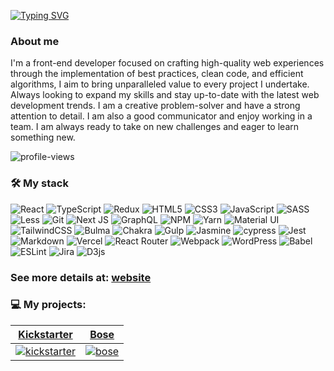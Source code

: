 [![Typing SVG](https://readme-typing-svg.demolab.com?font=Lucida+Console&duration=3000&color=1AC343&background=FFFFFF00&multiline=true&width=435&height=60&lines=Daniel+Popek;Frontend+developer)](https://git.io/typing-svg)

### About me
I'm a front-end developer focused on crafting high-quality web experiences through the implementation of best practices, clean code, and efficient algorithms, I aim to bring unparalleled value to every project I undertake.
Always looking to expand my skills and stay up-to-date with the latest web development trends.
I am a creative problem-solver and have a strong attention to detail. I am also a good communicator and enjoy working in a team. I am always ready to take on new challenges and eager to learn something new.

![profile-views](https://komarev.com/ghpvc/?username=danielpopek94&label=Profile%20views&color=0e75b6&style=flat)


### 🛠️ My stack
![React](https://img.shields.io/badge/react-%2320232a.svg?style=flat-square&logo=react&logoColor=%2361DAFB)
![TypeScript](https://img.shields.io/badge/typescript-%23007ACC.svg?style=flat-square&logo=typescript&logoColor=white)
![Redux](https://img.shields.io/badge/redux-%23593d88.svg?style=flat-square&logo=redux&logoColor=white)
![HTML5](https://img.shields.io/badge/html5-%23E34F26.svg?style=flat-square&logo=html5&logoColor=white)
![CSS3](https://img.shields.io/badge/css3-%231572B6.svg?style=flat-square&logo=css3&logoColor=white)
![JavaScript](https://img.shields.io/badge/javascript-%23323330.svg?style=flat-square&logo=javascript&logoColor=%23F7DF1E)
![SASS](https://img.shields.io/badge/SASS-hotpink.svg?style=flat-square&logo=SASS&logoColor=white)
![Less](https://img.shields.io/badge/less-2B4C80?style=flat-square&logo=less&logoColor=white)
![Git](https://img.shields.io/badge/git-%23F05033.svg?style=flat-square&logo=git&logoColor=white)
![Next JS](https://img.shields.io/badge/Next-black?style=flat-square&logo=next.js&logoColor=white)
![GraphQL](https://img.shields.io/badge/-GraphQL-E10098?style=flat-square&logo=graphql&logoColor=white)
![NPM](https://img.shields.io/badge/NPM-%23CB3837.svg?style=flat-square&logo=npm&logoColor=white)
![Yarn](https://img.shields.io/badge/yarn-%232C8EBB.svg?style=flat-square&logo=yarn&logoColor=white)
![Material UI](https://img.shields.io/badge/Material--UI-0081CB?style=flat-square&logo=material-ui&logoColor=white)
![TailwindCSS](https://img.shields.io/badge/tailwindcss-%2338B2AC.svg?style=flat-square&logo=tailwind-css&logoColor=white)
![Bulma](https://img.shields.io/badge/bulma-00D0B1?style=flat-square&logo=bulma&logoColor=white)
![Chakra](https://img.shields.io/badge/chakra-%234ED1C5.svg?style=flat-square&logo=chakraui&logoColor=white)
![Gulp](https://img.shields.io/badge/GULP-%23CF4647.svg?style=flat-square&logo=gulp&logoColor=white)
![Jasmine](https://img.shields.io/badge/jasmine-%238A4182.svg?style=flat-square&logo=jasmine&logoColor=white)
![cypress](https://img.shields.io/badge/-cypress-%23E5E5E5?style=flat-square&logo=cypress&logoColor=058a5e)
![Jest](https://img.shields.io/badge/-jest-%23C21325?style=flat-square&logo=jest&logoColor=white)
![Markdown](https://img.shields.io/badge/markdown-%23000000.svg?style=flat-square&logo=markdown&logoColor=white)
![Vercel](https://img.shields.io/badge/vercel-%23000000.svg?style=flat-square&logo=vercel&logoColor=white)
![React Router](https://img.shields.io/badge/React_Router-CA4245?style=flat-square&logo=react-router&logoColor=white)
![Webpack](https://img.shields.io/badge/webpack-%238DD6F9.svg?style=flat-square&logo=webpack&logoColor=black)
![WordPress](https://img.shields.io/badge/WordPress-%23117AC9.svg?style=flat-square&logo=WordPress&logoColor=white)
![Babel](https://img.shields.io/badge/Babel-F9DC3e?style=flat-square&logo=babel&logoColor=black)
![ESLint](https://img.shields.io/badge/ESLint-4B3263?style=flat-square&logo=eslint&logoColor=white)
![Jira](https://img.shields.io/badge/jira-%230A0FFF.svg?style=flat-square&logo=jira&logoColor=white)
![D3js](https://img.shields.io/badge/-D3.js-F9A03C?style=flat-square&logo=d3.js&logoColor=white)

### See more details at: [website](http://danielpopek.pl)


### 💻 My projects:

| [Kickstarter](https://github.com/danielpopek94/Kickstarter) | [Bose](https://github.com/danielpopek94/layout_miami) |
| ----------- | ----------- |
| [![kickstarter](https://github.com/danielpopek94/Kickstarter/raw/master/src/images/kickstarter-preview.png)](https://github.com/danielpopek94/Kickstarter) | [![bose](https://github.com/danielpopek94/layout_miami/raw/master/src/images/bose-preview.png)](https://github.com/danielpopek94/layout_miami) |
